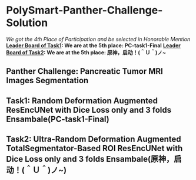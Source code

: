 # PolySmart-Panther-Challenge-Solution
*We got the 4th Place of Participation and be selected in Honorable Mention*
**[Leader Board of Task1](https://panther.grand-challenge.org/evaluation/closed-testing-phase/leaderboard/): We are at the 5th place: PC-task1-Final**
**[Leader Board of Task2](https://panther.grand-challenge.org/evaluation/closed-testing-phase-task-2/leaderboard/): We are at the 5th place: 原神，启动！(＾Ｕ＾)ノ~**
## Panther Challenge: Pancreatic Tumor MRI Images Segmentation

## Task1: Random Deformation Augmented ResEncUNet with Dice Loss only and 3 folds Ensambale(PC-task1-Final)


## Task2: Ultra-Random Deformation Augmented TotalSegmentator-Based ROI ResEncUNet with Dice Loss only and 3 folds Ensambale(原神，启动！(＾Ｕ＾)ノ~)



